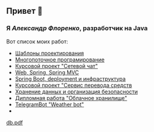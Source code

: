 ## Привет 👋
### Я *Александр Флоренко*, разработчик на Java

Вот список моих работ:
- [Шаблоны проектирования](https://github.com/AlexandrFl/Shabloni)
- [Многопоточное програмирование](https://github.com/AlexandrFl/Multithreading_1)
- [Курсовой проект "Сетевой чат"](https://github.com/AlexandrFl/Chat-Server-Client)
- [Web, Spring, Spring MVC](https://github.com/AlexandrFl/Web_Spring_Spring_MVC)
- [Spring Boot, deployment и инфраструктура](https://github.com/AlexandrFl/Sb)
- [Курсовой проект "Сервис перевода средств](https://github.com/AlexandrFl/Transfer/blob/master/README.md)
- [Хранение данных и организация безопасности](https://github.com/AlexandrFl/Db)
- [Дипломная работа "Облачное хранилище"](https://github.com/AlexandrFl/Cloud-storage)
- [TelegramBot "Weather bot"](https://github.com/AlexandrFl/WeatherBot)
- 
[db.pdf](https://github.com/AlexandrFl/AlexandrFl/files/10126309/db.pdf)

<!--
**AlexandrFl/AlexandrFl** is a ✨ _special_ ✨ repository because its `README.md` (this file) appears on your GitHub profile.

Here are some ideas to get you started:

- 🔭 I’m currently working on ...
- 🌱 I’m currently learning ...
- 👯 I’m looking to collaborate on ...
- 🤔 I’m looking for help with ...
- 💬 Ask me about ...
- 📫 How to reach me: ...
- 😄 Pronouns: ...
- ⚡ Fun fact: ...
-->
